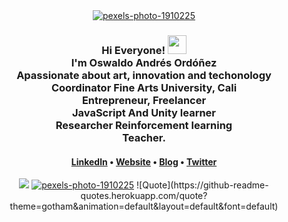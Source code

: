 
<div align="center">
 <a href="https://ibb.co/FHQYqTD"><img src="https://i.ibb.co/tL02PrJ/pexels-photo-1910225.jpg" alt="pexels-photo-1910225" border="0"></a>
<h3>Hi Everyone! <img src="https://raw.githubusercontent.com/MartinHeinz/MartinHeinz/master/wave.gif" width="30px"> <br> I'm Oswaldo Andrés Ordóñez <br>Apassionate about art, innovation and techonology <br> Coordinator Fine Arts University, Cali <br> Entrepreneur, Freelancer <br> JavaScript And Unity learner <br> Researcher Reinforcement learning <br> Teacher. </h3>

<h4> <a href="https://www.linkedin.com/in/oswaldo-ordonez/">Linkedln</a> • <a href="https://resume-andres-ordonez.web.app/">Website</a> • <a href="https://momentodedespertarenlarealidad.blogspot.com/">Blog</a> • <a href="https://twitter.com/lsimulado">Twitter</a> </h4>
<img src="https://github-readme-quotes.herokuapp.com/quote?theme=gotham&animation=default&layout=default&font=default"> 
 <a href="https://github-readme-quotes.herokuapp.com/quote?theme=gotham&animation=default&layout=default&font=default"><img src="https://i.ibb.co/tL02PrJ/pexels-photo-1910225.jpg" alt="pexels-photo-1910225" border="0"></a>
![Quote](https://github-readme-quotes.herokuapp.com/quote?theme=gotham&animation=default&layout=default&font=default)
</div>


<!-- Icons -->


<!-- Links to your social media accounts -->



